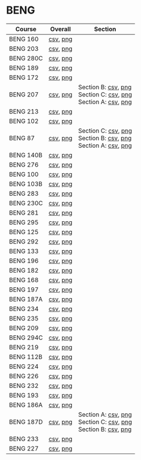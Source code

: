 # BENG

| Course | Overall | Section |
| ------ | ------- | ------- |
| BENG 160 | [csv](https://github.com/UCSD-Historical-Enrollment-Data/2024Spring/blob/main/overall/BENG%20160.csv), [png](https://raw.githubusercontent.com/UCSD-Historical-Enrollment-Data/2024Spring/main/plot_overall/BENG%20160.png) |  |
| BENG 203 | [csv](https://github.com/UCSD-Historical-Enrollment-Data/2024Spring/blob/main/overall/BENG%20203.csv), [png](https://raw.githubusercontent.com/UCSD-Historical-Enrollment-Data/2024Spring/main/plot_overall/BENG%20203.png) |  |
| BENG 280C | [csv](https://github.com/UCSD-Historical-Enrollment-Data/2024Spring/blob/main/overall/BENG%20280C.csv), [png](https://raw.githubusercontent.com/UCSD-Historical-Enrollment-Data/2024Spring/main/plot_overall/BENG%20280C.png) |  |
| BENG 189 | [csv](https://github.com/UCSD-Historical-Enrollment-Data/2024Spring/blob/main/overall/BENG%20189.csv), [png](https://raw.githubusercontent.com/UCSD-Historical-Enrollment-Data/2024Spring/main/plot_overall/BENG%20189.png) |  |
| BENG 172 | [csv](https://github.com/UCSD-Historical-Enrollment-Data/2024Spring/blob/main/overall/BENG%20172.csv), [png](https://raw.githubusercontent.com/UCSD-Historical-Enrollment-Data/2024Spring/main/plot_overall/BENG%20172.png) |  |
| BENG 207 | [csv](https://github.com/UCSD-Historical-Enrollment-Data/2024Spring/blob/main/overall/BENG%20207.csv), [png](https://raw.githubusercontent.com/UCSD-Historical-Enrollment-Data/2024Spring/main/plot_overall/BENG%20207.png) | Section B: [csv](https://github.com/UCSD-Historical-Enrollment-Data/2024Spring/blob/main/section/BENG%20207_B.csv), [png](https://raw.githubusercontent.com/UCSD-Historical-Enrollment-Data/2024Spring/main/plot_section/BENG%20207_B.png)<br>Section C: [csv](https://github.com/UCSD-Historical-Enrollment-Data/2024Spring/blob/main/section/BENG%20207_C.csv), [png](https://raw.githubusercontent.com/UCSD-Historical-Enrollment-Data/2024Spring/main/plot_section/BENG%20207_C.png)<br>Section A: [csv](https://github.com/UCSD-Historical-Enrollment-Data/2024Spring/blob/main/section/BENG%20207_A.csv), [png](https://raw.githubusercontent.com/UCSD-Historical-Enrollment-Data/2024Spring/main/plot_section/BENG%20207_A.png) |
| BENG 213 | [csv](https://github.com/UCSD-Historical-Enrollment-Data/2024Spring/blob/main/overall/BENG%20213.csv), [png](https://raw.githubusercontent.com/UCSD-Historical-Enrollment-Data/2024Spring/main/plot_overall/BENG%20213.png) |  |
| BENG 102 | [csv](https://github.com/UCSD-Historical-Enrollment-Data/2024Spring/blob/main/overall/BENG%20102.csv), [png](https://raw.githubusercontent.com/UCSD-Historical-Enrollment-Data/2024Spring/main/plot_overall/BENG%20102.png) |  |
| BENG 87 | [csv](https://github.com/UCSD-Historical-Enrollment-Data/2024Spring/blob/main/overall/BENG%2087.csv), [png](https://raw.githubusercontent.com/UCSD-Historical-Enrollment-Data/2024Spring/main/plot_overall/BENG%2087.png) | Section C: [csv](https://github.com/UCSD-Historical-Enrollment-Data/2024Spring/blob/main/section/BENG%2087_C.csv), [png](https://raw.githubusercontent.com/UCSD-Historical-Enrollment-Data/2024Spring/main/plot_section/BENG%2087_C.png)<br>Section B: [csv](https://github.com/UCSD-Historical-Enrollment-Data/2024Spring/blob/main/section/BENG%2087_B.csv), [png](https://raw.githubusercontent.com/UCSD-Historical-Enrollment-Data/2024Spring/main/plot_section/BENG%2087_B.png)<br>Section A: [csv](https://github.com/UCSD-Historical-Enrollment-Data/2024Spring/blob/main/section/BENG%2087_A.csv), [png](https://raw.githubusercontent.com/UCSD-Historical-Enrollment-Data/2024Spring/main/plot_section/BENG%2087_A.png) |
| BENG 140B | [csv](https://github.com/UCSD-Historical-Enrollment-Data/2024Spring/blob/main/overall/BENG%20140B.csv), [png](https://raw.githubusercontent.com/UCSD-Historical-Enrollment-Data/2024Spring/main/plot_overall/BENG%20140B.png) |  |
| BENG 276 | [csv](https://github.com/UCSD-Historical-Enrollment-Data/2024Spring/blob/main/overall/BENG%20276.csv), [png](https://raw.githubusercontent.com/UCSD-Historical-Enrollment-Data/2024Spring/main/plot_overall/BENG%20276.png) |  |
| BENG 100 | [csv](https://github.com/UCSD-Historical-Enrollment-Data/2024Spring/blob/main/overall/BENG%20100.csv), [png](https://raw.githubusercontent.com/UCSD-Historical-Enrollment-Data/2024Spring/main/plot_overall/BENG%20100.png) |  |
| BENG 103B | [csv](https://github.com/UCSD-Historical-Enrollment-Data/2024Spring/blob/main/overall/BENG%20103B.csv), [png](https://raw.githubusercontent.com/UCSD-Historical-Enrollment-Data/2024Spring/main/plot_overall/BENG%20103B.png) |  |
| BENG 283 | [csv](https://github.com/UCSD-Historical-Enrollment-Data/2024Spring/blob/main/overall/BENG%20283.csv), [png](https://raw.githubusercontent.com/UCSD-Historical-Enrollment-Data/2024Spring/main/plot_overall/BENG%20283.png) |  |
| BENG 230C | [csv](https://github.com/UCSD-Historical-Enrollment-Data/2024Spring/blob/main/overall/BENG%20230C.csv), [png](https://raw.githubusercontent.com/UCSD-Historical-Enrollment-Data/2024Spring/main/plot_overall/BENG%20230C.png) |  |
| BENG 281 | [csv](https://github.com/UCSD-Historical-Enrollment-Data/2024Spring/blob/main/overall/BENG%20281.csv), [png](https://raw.githubusercontent.com/UCSD-Historical-Enrollment-Data/2024Spring/main/plot_overall/BENG%20281.png) |  |
| BENG 295 | [csv](https://github.com/UCSD-Historical-Enrollment-Data/2024Spring/blob/main/overall/BENG%20295.csv), [png](https://raw.githubusercontent.com/UCSD-Historical-Enrollment-Data/2024Spring/main/plot_overall/BENG%20295.png) |  |
| BENG 125 | [csv](https://github.com/UCSD-Historical-Enrollment-Data/2024Spring/blob/main/overall/BENG%20125.csv), [png](https://raw.githubusercontent.com/UCSD-Historical-Enrollment-Data/2024Spring/main/plot_overall/BENG%20125.png) |  |
| BENG 292 | [csv](https://github.com/UCSD-Historical-Enrollment-Data/2024Spring/blob/main/overall/BENG%20292.csv), [png](https://raw.githubusercontent.com/UCSD-Historical-Enrollment-Data/2024Spring/main/plot_overall/BENG%20292.png) |  |
| BENG 133 | [csv](https://github.com/UCSD-Historical-Enrollment-Data/2024Spring/blob/main/overall/BENG%20133.csv), [png](https://raw.githubusercontent.com/UCSD-Historical-Enrollment-Data/2024Spring/main/plot_overall/BENG%20133.png) |  |
| BENG 196 | [csv](https://github.com/UCSD-Historical-Enrollment-Data/2024Spring/blob/main/overall/BENG%20196.csv), [png](https://raw.githubusercontent.com/UCSD-Historical-Enrollment-Data/2024Spring/main/plot_overall/BENG%20196.png) |  |
| BENG 182 | [csv](https://github.com/UCSD-Historical-Enrollment-Data/2024Spring/blob/main/overall/BENG%20182.csv), [png](https://raw.githubusercontent.com/UCSD-Historical-Enrollment-Data/2024Spring/main/plot_overall/BENG%20182.png) |  |
| BENG 168 | [csv](https://github.com/UCSD-Historical-Enrollment-Data/2024Spring/blob/main/overall/BENG%20168.csv), [png](https://raw.githubusercontent.com/UCSD-Historical-Enrollment-Data/2024Spring/main/plot_overall/BENG%20168.png) |  |
| BENG 197 | [csv](https://github.com/UCSD-Historical-Enrollment-Data/2024Spring/blob/main/overall/BENG%20197.csv), [png](https://raw.githubusercontent.com/UCSD-Historical-Enrollment-Data/2024Spring/main/plot_overall/BENG%20197.png) |  |
| BENG 187A | [csv](https://github.com/UCSD-Historical-Enrollment-Data/2024Spring/blob/main/overall/BENG%20187A.csv), [png](https://raw.githubusercontent.com/UCSD-Historical-Enrollment-Data/2024Spring/main/plot_overall/BENG%20187A.png) |  |
| BENG 234 | [csv](https://github.com/UCSD-Historical-Enrollment-Data/2024Spring/blob/main/overall/BENG%20234.csv), [png](https://raw.githubusercontent.com/UCSD-Historical-Enrollment-Data/2024Spring/main/plot_overall/BENG%20234.png) |  |
| BENG 235 | [csv](https://github.com/UCSD-Historical-Enrollment-Data/2024Spring/blob/main/overall/BENG%20235.csv), [png](https://raw.githubusercontent.com/UCSD-Historical-Enrollment-Data/2024Spring/main/plot_overall/BENG%20235.png) |  |
| BENG 209 | [csv](https://github.com/UCSD-Historical-Enrollment-Data/2024Spring/blob/main/overall/BENG%20209.csv), [png](https://raw.githubusercontent.com/UCSD-Historical-Enrollment-Data/2024Spring/main/plot_overall/BENG%20209.png) |  |
| BENG 294C | [csv](https://github.com/UCSD-Historical-Enrollment-Data/2024Spring/blob/main/overall/BENG%20294C.csv), [png](https://raw.githubusercontent.com/UCSD-Historical-Enrollment-Data/2024Spring/main/plot_overall/BENG%20294C.png) |  |
| BENG 219 | [csv](https://github.com/UCSD-Historical-Enrollment-Data/2024Spring/blob/main/overall/BENG%20219.csv), [png](https://raw.githubusercontent.com/UCSD-Historical-Enrollment-Data/2024Spring/main/plot_overall/BENG%20219.png) |  |
| BENG 112B | [csv](https://github.com/UCSD-Historical-Enrollment-Data/2024Spring/blob/main/overall/BENG%20112B.csv), [png](https://raw.githubusercontent.com/UCSD-Historical-Enrollment-Data/2024Spring/main/plot_overall/BENG%20112B.png) |  |
| BENG 224 | [csv](https://github.com/UCSD-Historical-Enrollment-Data/2024Spring/blob/main/overall/BENG%20224.csv), [png](https://raw.githubusercontent.com/UCSD-Historical-Enrollment-Data/2024Spring/main/plot_overall/BENG%20224.png) |  |
| BENG 226 | [csv](https://github.com/UCSD-Historical-Enrollment-Data/2024Spring/blob/main/overall/BENG%20226.csv), [png](https://raw.githubusercontent.com/UCSD-Historical-Enrollment-Data/2024Spring/main/plot_overall/BENG%20226.png) |  |
| BENG 232 | [csv](https://github.com/UCSD-Historical-Enrollment-Data/2024Spring/blob/main/overall/BENG%20232.csv), [png](https://raw.githubusercontent.com/UCSD-Historical-Enrollment-Data/2024Spring/main/plot_overall/BENG%20232.png) |  |
| BENG 193 | [csv](https://github.com/UCSD-Historical-Enrollment-Data/2024Spring/blob/main/overall/BENG%20193.csv), [png](https://raw.githubusercontent.com/UCSD-Historical-Enrollment-Data/2024Spring/main/plot_overall/BENG%20193.png) |  |
| BENG 186A | [csv](https://github.com/UCSD-Historical-Enrollment-Data/2024Spring/blob/main/overall/BENG%20186A.csv), [png](https://raw.githubusercontent.com/UCSD-Historical-Enrollment-Data/2024Spring/main/plot_overall/BENG%20186A.png) |  |
| BENG 187D | [csv](https://github.com/UCSD-Historical-Enrollment-Data/2024Spring/blob/main/overall/BENG%20187D.csv), [png](https://raw.githubusercontent.com/UCSD-Historical-Enrollment-Data/2024Spring/main/plot_overall/BENG%20187D.png) | Section A: [csv](https://github.com/UCSD-Historical-Enrollment-Data/2024Spring/blob/main/section/BENG%20187D_A.csv), [png](https://raw.githubusercontent.com/UCSD-Historical-Enrollment-Data/2024Spring/main/plot_section/BENG%20187D_A.png)<br>Section C: [csv](https://github.com/UCSD-Historical-Enrollment-Data/2024Spring/blob/main/section/BENG%20187D_C.csv), [png](https://raw.githubusercontent.com/UCSD-Historical-Enrollment-Data/2024Spring/main/plot_section/BENG%20187D_C.png)<br>Section B: [csv](https://github.com/UCSD-Historical-Enrollment-Data/2024Spring/blob/main/section/BENG%20187D_B.csv), [png](https://raw.githubusercontent.com/UCSD-Historical-Enrollment-Data/2024Spring/main/plot_section/BENG%20187D_B.png) |
| BENG 233 | [csv](https://github.com/UCSD-Historical-Enrollment-Data/2024Spring/blob/main/overall/BENG%20233.csv), [png](https://raw.githubusercontent.com/UCSD-Historical-Enrollment-Data/2024Spring/main/plot_overall/BENG%20233.png) |  |
| BENG 227 | [csv](https://github.com/UCSD-Historical-Enrollment-Data/2024Spring/blob/main/overall/BENG%20227.csv), [png](https://raw.githubusercontent.com/UCSD-Historical-Enrollment-Data/2024Spring/main/plot_overall/BENG%20227.png) |  |
